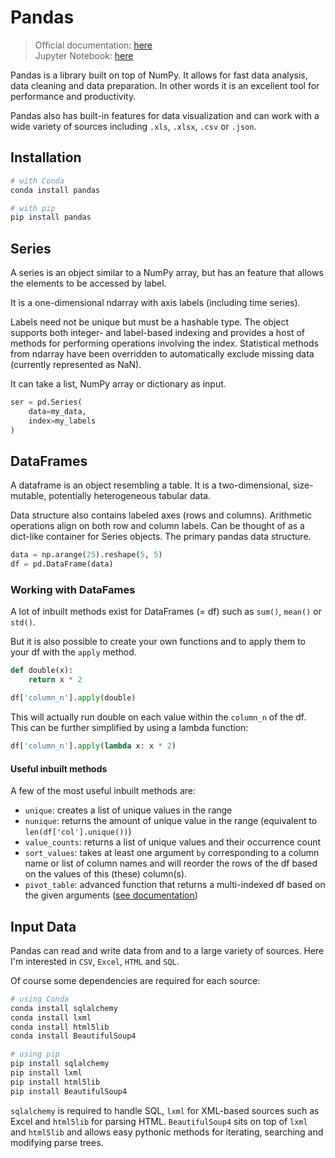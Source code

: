 # Pandas
> Official documentation: [here](https://pandas.pydata.org/docs/)<br/>Jupyter Notebook: [here](./pandas.ipynb)

Pandas is a library built on top of NumPy. It allows for fast data analysis, data cleaning and data preparation. In other words it is an excellent tool for performance and productivity.

Pandas also has built-in features for data visualization and can work with a wide variety of sources including `.xls`, `.xlsx`, `.csv` or `.json`.

## Installation

```bash
# with Conda
conda install pandas

# with pip
pip install pandas
```

## Series

A series is an object similar to a NumPy array, but has an feature that allows the elements to be accessed by label.

It is a one-dimensional ndarray with axis labels (including time series).

Labels need not be unique but must be a hashable type. The object supports both integer- and label-based indexing and provides a host of methods for performing operations involving the index. Statistical methods from ndarray have been overridden to automatically exclude missing data (currently represented as NaN).

It can take a list, NumPy array or dictionary as input.

```python
ser = pd.Series(
	data=my_data,
    index=my_labels
)
```

## DataFrames

A dataframe is an object resembling a table. It is a two-dimensional, size-mutable, potentially heterogeneous tabular data.

Data structure also contains labeled axes (rows and columns). Arithmetic operations align on both row and column labels. Can be thought of as a dict-like container for Series objects. The primary pandas data structure.

```python
data = np.arange(25).reshape(5, 5)
df = pd.DataFrame(data)
```

### Working with DataFames

A lot of inbuilt methods exist for DataFrames (= df) such as `sum()`, `mean()` or `std()`.

But it is also possible to create your own functions and to apply them to your df with the `apply` method.

```python
def double(x):
	return x * 2

df['column_n'].apply(double)
```

This will actually run double on each value within the `column_n` of the df. This can be further simplified by using a lambda function:

```python
df['column_n'].apply(lambda x: x * 2)
```

#### Useful inbuilt methods

A few of the most useful inbuilt methods are:

- `unique`: creates a list of unique values in the range
- `nunique`: returns the amount of unique value in the range (equivalent to `len(df['col'].unique())`)
- `value_counts`: returns a list of unique values and their occurrence count
- `sort_values`: takes at least one argument `by` corresponding to a column name or list of column names and will reorder the rows of the df based on the values of this (these) column(s).
- `pivot_table`: advanced function that returns a multi-indexed df based on the given arguments ([see documentation](https://pandas.pydata.org/docs/reference/api/pandas.DataFrame.pivot_table.html?highlight=pivot_table#pandas.DataFrame.pivot_table))

## Input Data

Pandas can read and write data from and to a large variety of sources. Here I'm interested in `CSV`, `Excel`, `HTML` and `SQL`.

Of course some dependencies are required for each source:

```bash
# using Conda
conda install sqlalchemy
conda install lxml
conda install html5lib
conda install BeautifulSoup4

# using pip
pip install sqlalchemy
pip install lxml
pip install html5lib
pip install BeautifulSoup4
```

`sqlalchemy` is required to handle SQL, `lxml` for XML-based sources such as Excel and `html5lib` for parsing HTML. `BeautifulSoup4` sits on top of  `lxml` and `html5lib` and allows easy pythonic methods for iterating, searching and modifying parse trees.
